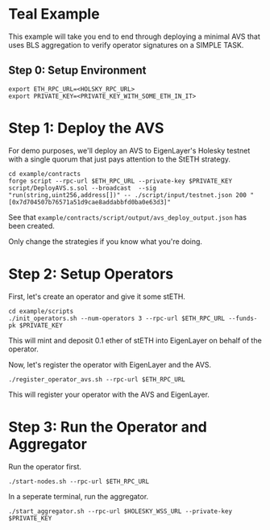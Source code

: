 # Teal Example

This example will take you end to end through deploying a minimal AVS that uses BLS aggregation to verify operator signatures on a SIMPLE TASK.

## Step 0: Setup Environment

```
export ETH_RPC_URL=<HOLSKY_RPC_URL>
export PRIVATE_KEY=<PRIVATE_KEY_WITH_SOME_ETH_IN_IT>
```

# Step 1: Deploy the AVS

For demo purposes, we'll deploy an AVS to EigenLayer's Holesky testnet with a single quorum that just pays attention to the StETH strategy.

```
cd example/contracts
forge script --rpc-url $ETH_RPC_URL --private-key $PRIVATE_KEY script/DeployAVS.s.sol --broadcast  --sig "run(string,uint256,address[])" -- ./script/input/testnet.json 200 "[0x7d704507b76571a51d9cae8addabbfd0ba0e63d3]"
```
See that `example/contracts/script/output/avs_deploy_output.json` has been created.

Only change the strategies if you know what you're doing.

# Step 2: Setup Operators

First, let's create an operator and give it some stETH.
```
cd example/scripts
./init_operators.sh --num-operators 3 --rpc-url $ETH_RPC_URL --funds-pk $PRIVATE_KEY
```
This will mint and deposit 0.1 ether of stETH into EigenLayer on behalf of the operator.

Now, let's register the operator with EigenLayer and the AVS.

```
./register_operator_avs.sh --rpc-url $ETH_RPC_URL
```

This will register your operator with the AVS and EigenLayer. 

# Step 3: Run the Operator and Aggregator

Run the operator first.
```
./start-nodes.sh --rpc-url $ETH_RPC_URL
```

In a seperate terminal, run the aggregator.
```
./start_aggregator.sh --rpc-url $HOLESKY_WSS_URL --private-key $PRIVATE_KEY
```